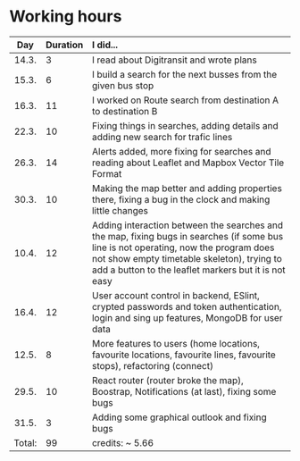# Working hours

| Day | Duration | I did...  |
| :----:|:-----| :-----|
| 14.3. | 3    | I read about Digitransit and wrote plans |
| 15.3. | 6    | I build a search for the next busses from the given bus stop |
| 16.3. | 11   | I worked on Route search from destination A to destination B |
| 22.3. | 10   | Fixing things in searches, adding details and adding new search for trafic lines |
| 26.3. | 14  | Alerts added, more fixing for searches and reading about Leaflet and Mapbox Vector Tile Format |
| 30.3. |  10 | Making the map better and adding properties there, fixing a bug in the clock and making little changes |
| 10.4. | 12  | Adding interaction between the searches and the map, fixing bugs in searches (if some bus line is not operating, now the program does not show empty timetable skeleton), trying to add a button to the leaflet markers but it is not easy|
| 16.4. | 12  | User account control in backend, ESlint, crypted passwords and token authentication, login and sing up features, MongoDB for user data |
| 12.5. | 8 | More features to users (home locations, favourite locations, favourite lines, favourite stops), refactoring (connect) |
| 29.5. | 10 | React router (router broke the map), Boostrap, Notifications (at last), fixing some bugs |
| 31.5. | 3 | Adding some graphical outlook and fixing bugs |
| Total: | 99  | credits: ~ 5.66 |